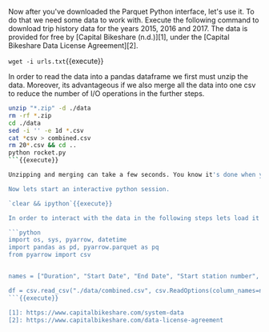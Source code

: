
Now after you've downloaded the Parquet Python interface, let's use it. To do that we need some data to work with. Execute the following command to download trip history data for the years 2015, 2016 and 2017. The data is provided for free by [Capital Bikeshare (n.d.)][1], under the [Capital Bikeshare Data License Agreement][2]. 

`wget -i urls.txt`{{execute}}

In order to read the data into a pandas dataframe we first must unzip the data. Moreover, its advantageous if we also merge all the data into one csv to reduce the number of I/O operations in the further steps. 

```bash
unzip "*.zip" -d ./data
rm -rf *.zip
cd ./data
sed -i '' -e 1d *.csv
cat *csv > combined.csv
rm 20*.csv && cd ..
python rocket.py
```{{execute}}

Unzipping and merging can take a few seconds. You know it's done when you see a rocket 🚀 take off. 

Now lets start an interactive python session. 

`clear && ipython`{{execute}}

In order to interact with the data in the following steps lets load it into a pandas dataframe.<br>

```python
import os, sys, pyarrow, datetime
import pandas as pd, pyarrow.parquet as pq
from pyarrow import csv


names = ["Duration", "Start Date", "End Date", "Start station number", "Start station", "End station number", "End station", "Bike number", "Member Type"]

df = csv.read_csv("./data/combined.csv", csv.ReadOptions(column_names=names)).to_pandas()
```{{execute}}

[1]: https://www.capitalbikeshare.com/system-data
[2]: https://www.capitalbikeshare.com/data-license-agreement